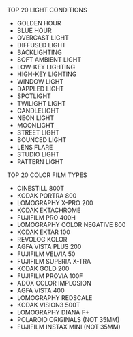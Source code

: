 TOP 20 LIGHT CONDITIONS
- GOLDEN HOUR
- BLUE HOUR
- OVERCAST LIGHT
- DIFFUSED LIGHT
- BACKLIGHTING
- SOFT AMBIENT LIGHT
- LOW-KEY LIGHTING
- HIGH-KEY LIGHTING
- WINDOW LIGHT
- DAPPLED LIGHT
- SPOTLIGHT
- TWILIGHT LIGHT
- CANDLELIGHT
- NEON LIGHT
- MOONLIGHT
- STREET LIGHT
- BOUNCED LIGHT
- LENS FLARE
- STUDIO LIGHT
- PATTERN LIGHT

TOP 20 COLOR FILM TYPES
- CINESTILL 800T
- KODAK PORTRA 800
- LOMOGRAPHY X-PRO 200
- KODAK EKTACHROME
- FUJIFILM PRO 400H
- LOMOGRAPHY COLOR NEGATIVE 800
- KODAK EKTAR 100
- REVOLOG KOLOR
- AGFA VISTA PLUS 200
- FUJIFILM VELVIA 50
- FUJIFILM SUPERIA X-TRA
- KODAK GOLD 200
- FUJIFILM PROVIA 100F
- ADOX COLOR IMPLOSION
- AGFA VISTA 400
- LOMOGRAPHY REDSCALE
- KODAK VISION3 500T
- LOMOGRAPHY DIANA F+
- POLAROID ORIGINALS (NOT 35MM)
- FUJIFILM INSTAX MINI (NOT 35MM)